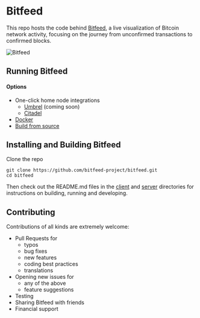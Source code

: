 # Bitfeed

This repo hosts the code behind [Bitfeed](https://bits.monospace.live), a live visualization of Bitcoin network activity, focusing on the journey from unconfirmed transactions to confirmed blocks.

![Bitfeed](https://github.com/bitfeed-project/bitfeed/blob/master/screenshot.png)

## Running Bitfeed

#### Options

- One-click home node integrations
  - [Umbrel](https://getumbrel.com) (coming soon)
  - [Citadel](https://runcitadel.space/)
- [Docker](https://github.com/bitfeed-project/bitfeed/blob/master/DOCKER.md)
- [Build from source](https://github.com/bitfeed-project/bitfeed/blob/master/README.md#installing-and-building-bitfeed)

## Installing and Building Bitfeed

Clone the repo

```shell
git clone https://github.com/bitfeed-project/bitfeed.git
cd bitfeed
```

Then check out the README.md files in the [client](https://github.com/bitfeed-project/bitfeed/tree/master/client) and [server](https://github.com/bitfeed-project/bitfeed/tree/master/server) directories for instructions on building, running and developing.


## Contributing

Contributions of all kinds are extremely welcome:

 - Pull Requests for
 	- typos
 	- bug fixes
 	- new features
 	- coding best practices
 	- translations
 - Opening new issues for
 	- any of the above
 	- feature suggestions
 - Testing
 - Sharing Bitfeed with friends
 - Financial support
